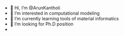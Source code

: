 - 👋 Hi, I’m @ArunKantholi
- 👀 I’m interested in computational modeling
- 🌱 I’m currently learning tools of material informatics
- 💞️ I’m looking for Ph.D position
- 

<!---
ArunKantholi is a ✨ special ✨ repository because its `README.md` (this file) appears on your GitHub profile.
You can click the Preview link to take a look at your changes.
--->
